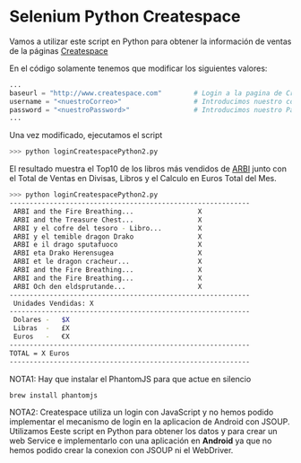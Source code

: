 # Selenium Python Createspace

Vamos a utilizar este script en Python para obtener la información de ventas de la páginas [Createspace](https://www.createspace.com/)

En el código solamente tenemos que modificar los siguientes valores:

```python
...
baseurl = "http://www.createspace.com"        # Login a la pagina de Createspace
username = "<nuestroCorreo>"                  # Introducimos nuestro correo electrónico
password = "<nuestroPassword>"                # Introducimos nuestro Password
...
```

Una vez modificado, ejecutamos el script

```python
>>> python loginCreatespacePython2.py
```

El resultado muestra el Top10 de los libros más vendidos de [ARBI](https://www.arbibook.com/) junto con el Total de Ventas en Divisas, Libros y el Calculo en Euros Total del Mes.

```bash
>>> python loginCreatespacePython2.py 
------------------------------------------------------------
 ARBI and the Fire Breathing... 		       X
 ARBI and the Treasure Chest... 		       X
 ARBI y el cofre del tesoro - Libro... 		   X
 ARBI y el temible dragon Drako 		       X
 ARBI e il drago sputafuoco 		           X
 ARBI eta Drako Herensugea 		               X
 ARBI et le dragon cracheur... 		           X
 ARBI and the Fire Breathing... 		       X
 ARBI and the Fire Breathing... 		       X
 ARBI Och den eldsprutande... 		           X
------------------------------------------------------------
 Unidades Vendidas: X
------------------------------------------------------------
 Dolares - 	 $X 
 Libras  - 	 £X 
 Euros   - 	 €X 
------------------------------------------------------------
TOTAL = X Euros
------------------------------------------------------------
```

NOTA1: Hay que instalar el PhantomJS para que actue en silencio

```bash
brew install phantomjs
```

NOTA2:  Createspace utiliza un login con JavaScript y no hemos podido implementar el mecanismo de login en la aplicacion de Android con JSOUP. Utilizamos Eeste script en Python para obtener los datos y para crear un web Service e implementarlo con una aplicación en **Android** ya que no hemos podido crear la conexion con JSOUP ni el WebDriver.
